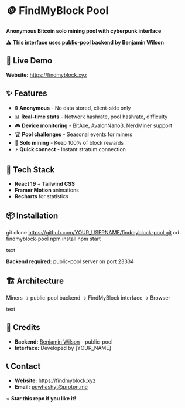 # 🪙 FindMyBlock Pool

**Anonymous Bitcoin solo mining pool with cyberpunk interface**

⚠️ **This interface uses [public-pool](https://github.com/benjamin-wilson/public-pool) backend by Benjamin Wilson**

## 🚀 Live Demo

**Website:** https://findmyblock.xyz

## ✨ Features

- 🔒 **Anonymous** - No data stored, client-side only
- 📊 **Real-time stats** - Network hashrate, pool hashrate, difficulty  
- 🎮 **Device monitoring** - BitAxe, AvalonNano3, NerdMiner support
- 🏆 **Pool challenges** - Seasonal events for miners
- 🎯 **Solo mining** - Keep 100% of block rewards
- ⚡ **Quick connect** - Instant stratum connection

## 🎨 Tech Stack

- **React 19** + **Tailwind CSS**
- **Framer Motion** animations
- **Recharts** for statistics  

## 📦 Installation

git clone https://github.com/YOUR_USERNAME/findmyblock-pool.git
cd findmyblock-pool
npm install
npm start

text

**Backend required:** public-pool server on port 23334

## 🏗️ Architecture

Miners → public-pool backend → FindMyBlock interface → Browser

text

## 🙏 Credits

- **Backend:** [Benjamin Wilson](https://github.com/benjamin-wilson) - public-pool
- **Interface:** Developed by [YOUR_NAME]

## 📞 Contact

- **Website:** https://findmyblock.xyz
- **Email:** powhashyt@proton.me

⭐ **Star this repo if you like it!**
